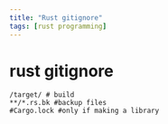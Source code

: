 ```yaml
---
title: "Rust gitignore"
tags: [rust programming]
---
```


# rust gitignore

```gitignore
/target/ # build
**/*.rs.bk #backup files
#Cargo.lock #only if making a library
```
